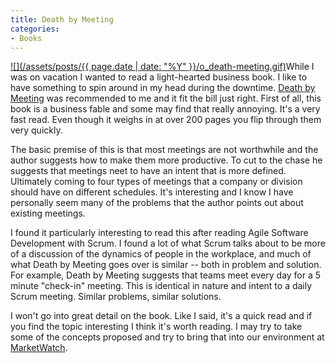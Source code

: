 ```yaml
---
title: Death by Meeting
categories:
- Books
---
```


[![](/assets/posts/{{ page.date | date: "%Y" }}/o_death-meeting.gif)](http://www.amazon.com/dp/0787968056/?tag=thingelstad-20)While I was on vacation I wanted to read a light-hearted business book. I like to have something to spin around in my head during the downtime. [Death by Meeting](http://www.amazon.com/dp/0787968056/?tag=thingelstad-20) was recommended to me and it fit the bill just right.
First of all, this book is a business fable and some may find that really annoying. It's a very fast read. Even though it weighs in at over 200 pages you flip through them very quickly.

The basic premise of this is that most meetings are not worthwhile and the author suggests how to make them more productive. To cut to the chase he suggests that meetings neet to have an intent that is more defined. Ultimately coming to four types of meetings that a company or division should have on different schedules. It's interesting and I know I have personally seem many of the problems that the author points out about existing meetings.

I found it particularly interesting to read this after reading Agile Software Development with Scrum. I found a lot of what Scrum talks about to be more of a discussion of the dynamics of people in the workplace, and much of what Death by Meeting goes over is similar -- both in problem and solution. For example, Death by Meeting suggests that teams meet every day for a 5 minute "check-in" meeting. This is identical in nature and intent to a daily Scrum meeting. Similar problems, similar solutions.

I won't go into great detail on the book. Like I said, it's a quick read and if you find the topic interesting I think it's worth reading. I may try to take some of the concepts proposed and try to bring that into our environment at [MarketWatch](http://www.marketwatch.com/).
